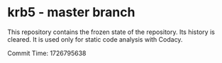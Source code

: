 # krb5 - master branch

This repository contains the frozen state of the repository.
Its history is cleared. It is used only for static code
analysis with Codacy.

Commit Time: 1726795638